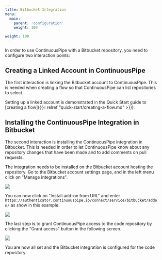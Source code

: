 ```yaml
---
title: Bitbucket Integration
menu:
  main:
    parent: 'configuration'
    weight: 100

weight: 100
---
```

In order to use ContinuousPipe with a Bitbucket repository, you need to configure two interaction points: 

## Creating a Linked Account in ContinuousPipe

The first interaction is linking the Bitbucket account to ContinuousPipe. This is needed when creating a flow so that ContinuousPipe can list repositories to select. 

Setting up a linked account is demonstrated in the Quick Start guide to [creating a flow]({{< relref "quick-start/creating-a-flow.md" >}}).

## Installing the ContinuousPipe Integration in Bitbucket

The second interaction is installing the ContinuousPipe integration in Bitbucket. This is needed in order to let ContinuousPipe know about any repository changes that have been made and to add comments on pull requests.

The integration needs to be installed on the Bitbucket account hosting the repository. Go to the Bitbucket account settings page, and in the left menu click on "Manage integrations".

![](/images/configuration/bitbucket-settings-menu.png)

You can now click on "Install add-on from URL" and enter `https://authenticator.continuouspipe.io/connect/service/bitbucket/addon/` as show in this example:

![](/images/configuration/bitbucket-addon-install.png)

The last step is to grant ContinuousPipe access to the code repository by clicking the "Grant access" button in the following screen.

![](/images/configuration/bitbucket-grant-access-popup.png)

You are now all set and the Bitbucket integration is configured for the code repository.